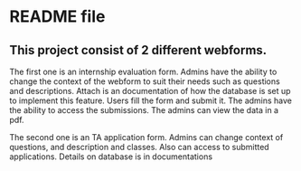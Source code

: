 # README file

## This project consist of 2 different webforms.

The first one is an internship evaluation form. Admins have the ability to change the context of the webform to suit their needs such as questions and descriptions.
Attach is an documentation of how the database is set up to implement this feature. Users fill the form and submit it. The admins have the ability to access the submissions. 
The admins can view the data in a pdf.

The second one is an TA application form. Admins can change context of questions, and description and classes. Also can access to submitted applications. Details on database is in documentations
